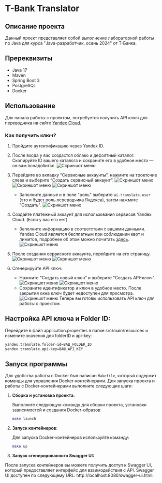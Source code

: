 # T-Bank Translator

## Описание проекта

Данный проект представляет собой выполнение лабораторной работы по Java для курса "Java-разработчик, осень 2024" от T-Банка.

## Пререквизиты

* Java 17
* Maven
* Spring Boot 3
* PostgreSQL
* Docker

## Использование

Для начала работы с проектом, потребуется получить API ключ для переводчика на сайте [Yandex Cloud](https://cloud.yandex.ru).

### Как получить ключ?

1. Пройдите аутентификацию через Yandex ID.
2. После входа у вас создастся облако и дефолтный каталог. Скопируйте ID вашего каталога и сохраните его в удобное место — он вам понадобится.
   ![Скриншот меню](images/folder_id.png)
4. Перейдите во вкладку “Сервисные аккаунты”, нажмите на троеточие слева и выберите “Создать сервисный аккаунт”.
   ![Скриншот меню](images/service_accounts.png)
   ![Скриншот меню](images/creation_service_account.png)
   ![Скриншот меню](images/creation_service_account_.png)
    * Заполните данные и в поле "роль" выберите `ai.translate.user` (это и будет роль переводчика Яндекса), затем нажмите "Создать".
    ![Скриншот меню](images/menu_creation_service_account.png)
6. Создайте платежный аккаунт для использования сервисов Yandex Cloud. (Если у вас его нет)
    * Заполните информацию в соответствии с вашими данными. Yandex Cloud является бесплатным при соблюдении квот и лимитов, подробнее об этом можно почитать [здесь](https://cloud.yandex.ru/docs/billing/overview).
   ![Скриншот меню](images/menu_pay_account.png)

8. После создания сервисного аккаунта, перейдите на его страницу.
   ![Скриншот меню](images/press_service_account.png)
   ![Скриншот меню](images/menu_service_account.png)
10. Сгенерируйте API ключ:
    * Нажмите "Создать новый ключ" и выберите "Создать API-ключ".
    ![Скриншот меню](images/menu_service_account_api.png)
    ![Скриншот меню](images/menu_service_account_create_api.png)
    * Сохраните идентификатор и ключ в удобное место. После закрытия окна ключ будет недоступен для просмотра.
    ![Скриншот меню](images/result_api.png)
Теперь вы готовы использовать API ключ для работы с проектом.

## Настройка API ключа и Folder ID:

   Перейдите в файл application.properties в папке src/main/resources и измените значения для folderID и api-key:
   ```bash
   yandex.translate.folder-id=ВАШ_FOLDER_ID
   yandex.translate.api-key=ВАШ_API_KEY
   ```
## Запуск программы

Для удобства работы с Docker был написан `Makefile`, который содержит команды для управления Docker-контейнерами. Для запуска проекта и работы с Docker-контейнерами выполните следующие шаги:

1. **Сборка и установка проекта:**

   Выполните следующую команду для сборки проекта, установки зависимостей и создания Docker-образов:

   ```bash
   make launch

2. **Запуск контейнеров:**

   Для запуска Docker-контейнеров используйте команду:
   ```bash
   make up

3. **Запуск сгенерированного Swagger UI:**

После запуска контейнеров вы можете получить доступ к Swagger UI, который предоставляет интерфейс для взаимодействия с API. Swagger UI доступен по следующему URL: http://localhost:8080/swagger-ui.html.
